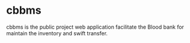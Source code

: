 # cbbms
cbbms is the public project web application facilitate the Blood bank for maintain the inventory and swift transfer.
